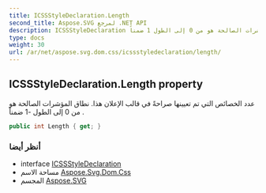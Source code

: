 ```yaml
---
title: ICSSStyleDeclaration.Length
second_title: Aspose.SVG لمرجع .NET API
description: ICSSStyleDeclaration ملكية. عدد الخصائص التي تم تعيينها صراحةً في قالب الإعلان هذا. نطاق المؤشرات الصالحة هو من 0 إلى الطول 1 ضمناً .
type: docs
weight: 30
url: /ar/net/aspose.svg.dom.css/icssstyledeclaration/length/
---
```

## ICSSStyleDeclaration.Length property

عدد الخصائص التي تم تعيينها صراحةً في قالب الإعلان هذا. نطاق المؤشرات الصالحة هو من 0 إلى الطول -1 ضمناً .

```csharp
public int Length { get; }
```

### أنظر أيضا

* interface [ICSSStyleDeclaration](../)
* مساحة الاسم [Aspose.Svg.Dom.Css](../../icssstyledeclaration/)
* المجسم [Aspose.SVG](../../../)


